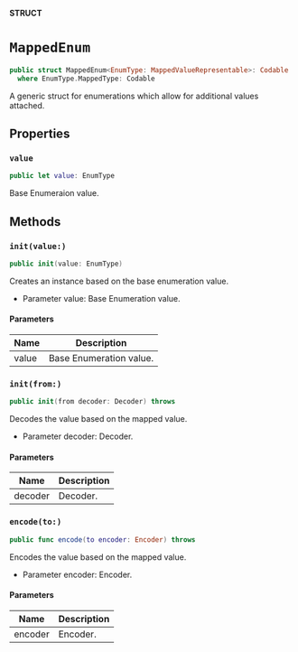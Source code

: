 **STRUCT**

# `MappedEnum`

```swift
public struct MappedEnum<EnumType: MappedValueRepresentable>: Codable
  where EnumType.MappedType: Codable
```

A generic struct for enumerations which allow for additional values attached.

## Properties
### `value`

```swift
public let value: EnumType
```

Base Enumeraion value.

## Methods
### `init(value:)`

```swift
public init(value: EnumType)
```

Creates an instance based on the base enumeration value.
- Parameter value: Base Enumeration value.

#### Parameters

| Name | Description |
| ---- | ----------- |
| value | Base Enumeration value. |

### `init(from:)`

```swift
public init(from decoder: Decoder) throws
```

Decodes the value based on the mapped value.
- Parameter decoder: Decoder.

#### Parameters

| Name | Description |
| ---- | ----------- |
| decoder | Decoder. |

### `encode(to:)`

```swift
public func encode(to encoder: Encoder) throws
```

Encodes the value based on the mapped value.
- Parameter encoder: Encoder.

#### Parameters

| Name | Description |
| ---- | ----------- |
| encoder | Encoder. |